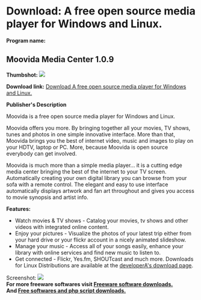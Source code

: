 # Download: A free open source media player for Windows and Linux.

**Program name:**

## Moovida Media Center 1.0.9

  
**Thumbshot:** ![](http://www.freewarefiles.com/screenshot/moovida_md.jpg)   
  
**Download link:** [Download A free open source media player for Windows and Linux.](http://freesoftwares.boysofts.com/Moovida-Media-Center_program_49629.html)  
  


**Publisher's Description**  
  


Moovida is a free open source media player for Windows and Linux. 

Moovida offers you more. By bringing together all your movies, TV shows, tunes and photos in one simple innovative interface. More than that, Moovida brings you the best of internet video, music and images to play on your HDTV, laptop or PC. More, because Moovida is open source everybody can get involved.

Moovida is much more than a simple media player... it is a cutting edge media center bringing the best of the internet to your TV screen. Automatically creating your own digital library you can browse from your sofa with a remote control. The elegant and easy to use interface automatically displays artwork and fan art throughout and gives you access to movie synopsis and artist info.

**Features:**

  * Watch movies & TV shows - Catalog your movies, tv shows and other videos with integrated online content. 
  * Enjoy your pictures - Visualize the photos of your latest trip either from your hard drive or your flickr account in a nicely animated slideshow. 
  * Manage your music - Access all of your songs easily, enhance your library with online services and find new music to listen to. 
  * Get connected - Flickr, Yes.fm, SHOUTcast and much more. 
Downloads for Linux Distributions are available at the [developerA's download page](http://www.moovida.com/download/). 

  
  
Screenshot: ![](http://www.freewarefiles.com/screenshot/moovida.jpg)   
**For more freeware softwares visit [Freeware software downloads.](http://freesoftwares.boysofts.com/)**   
**And [Free softwares and php script downloads.](http://www.boysofts.com/)**
